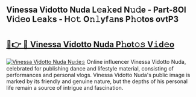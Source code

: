 ## Vinessa Vidotto Nuda L𝚎a𝚔ed N𝚞𝚍e - Part-8Ol Vi𝚍𝚎o L𝚎a𝚔s - H𝚘𝚝 O𝚗𝚕yf𝚊ns P𝚑𝚘tos ovtP3

# <h2><a href="http://kf273bi.oniu.top/?m=Vinessa+Vidotto+Nuda">🔗👉 🔴 Vinessa Vidotto Nuda P𝚑ot𝚘𝚜 V𝚒d𝚎o</a></h2>

[![Vinessa Vidotto Nuda Nu𝚍e𝚜](https://i.imgur.com/0qMVB7G.gif)](http://kf273bi.oniu.top/?m=Vinessa+Vidotto+Nuda)
Online influencer Vinessa Vidotto Nuda, celebrated for publishing dance and lifestyle material, consisting of performances and personal vlogs. Vinessa Vidotto Nuda's public image is marked by its friendly and genuine nature, but the depths of his personal life remain a source of intrigue and fascination.  
